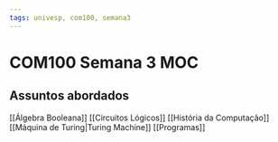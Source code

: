 ```yaml
---
tags: univesp, com100, semana3
---
```

# COM100 Semana 3 MOC

## Assuntos abordados

[[Álgebra Booleana]]
[[Circuitos Lógicos]]
[[História da Computação]]
[[Máquina de Turing|Turing Machine]]
[[Programas]]

